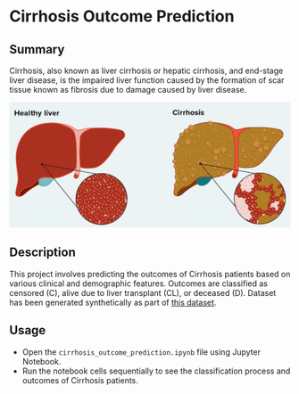 # Cirrhosis Outcome Prediction

## Summary

Cirrhosis, also known as liver cirrhosis or hepatic cirrhosis, and end-stage liver disease, is the impaired liver function caused by the formation of scar tissue known as fibrosis due to damage caused by liver disease.

![alt text](Cirrhosis.jpg)

## Description

This project involves predicting the outcomes of Cirrhosis patients based on various clinical and demographic features. Outcomes are classified as censored (C), alive due to liver transplant (CL), or deceased (D).
Dataset has been generated synthetically as part of [this dataset](https://www.kaggle.com/datasets/joebeachcapital/cirrhosis-patient-survival-prediction).


## Usage

- Open the `cirrhosis_outcome_prediction.ipynb` file using Jupyter Notebook.
- Run the notebook cells sequentially to see the classification process and outcomes of Cirrhosis patients.

